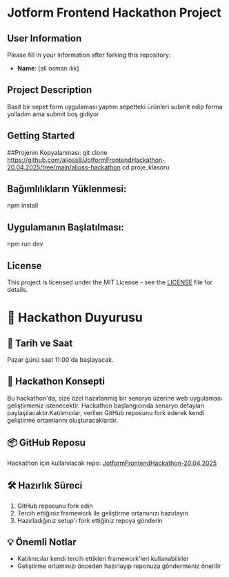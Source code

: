 # Jotform Frontend Hackathon Project

## User Information
Please fill in your information after forking this repository:

- **Name**: [ali osman ılık]

## Project Description
Basit bir sepet form uygulaması yaptım sepetteki ürünleri submit edip forma yolladım ama submit boş gidiyor

## Getting Started
##Projenin Kopyalanması:
git clone <https://github.com/alioss8/JotformFrontendHackathon-20.04.2025/tree/main/alioss-hackathon>
cd proje_klasoru
## Bağımlılıkların Yüklenmesi:
npm install
## Uygulamanın Başlatılması:
npm run dev


## License
This project is licensed under the MIT License - see the [LICENSE](LICENSE) file for details. 

# 🚀 Hackathon Duyurusu

## 📅 Tarih ve Saat
Pazar günü saat 11:00'da başlayacak.

## 🎯 Hackathon Konsepti
Bu hackathon'da, size özel hazırlanmış bir senaryo üzerine web uygulaması geliştirmeniz istenecektir. Hackathon başlangıcında senaryo detayları paylaşılacaktır.Katılımcılar, verilen GitHub reposunu fork ederek kendi geliştirme ortamlarını oluşturacaklardır.

## 📦 GitHub Reposu
Hackathon için kullanılacak repo: [JotformFrontendHackathon-20.04.2025](https://github.com/erayaydinJF/JotformFrontendHackathon-20.04.2025)

## 🛠️ Hazırlık Süreci
1. GitHub reposunu fork edin
2. Tercih ettiğiniz framework ile geliştirme ortamınızı hazırlayın
3. Hazırladığınız setup'ı fork ettiğiniz repoya gönderin

## 💡 Önemli Notlar
- Katılımcılar kendi tercih ettikleri framework'leri kullanabilirler
- Geliştirme ortamınızı önceden hazırlayıp reponuza göndermeniz önerilir
